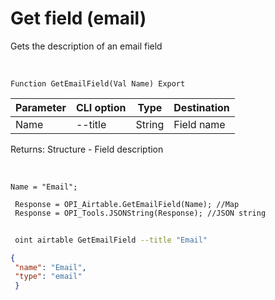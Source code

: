 ﻿---
sidebar_position: 8
---

# Get field (email)
 Gets the description of an email field


<br/>


`Function GetEmailField(Val Name) Export`

 | Parameter | CLI option | Type | Destination |
 |-|-|-|-|
 | Name | --title | String | Field name |

 
 Returns: Structure - Field description

<br/>




```bsl title="Code example"
Name = "Email";
 
 Response = OPI_Airtable.GetEmailField(Name); //Map
 Response = OPI_Tools.JSONString(Response); //JSON string
```
	


```sh title="CLI command example"
 
 oint airtable GetEmailField --title "Email"

```

```json title="Result"
{
 "name": "Email",
 "type": "email"
 }
```
